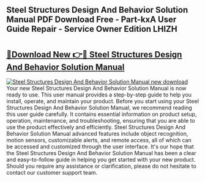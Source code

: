 ## Steel Structures Design And Behavior Solution Manual PDF Download Free - Part-kxA User Guide Repair - Service Owner Edition LHIZH

# <h2><a href="http://bc8574.oget.top/?id=Steel+Structures+Design+And+Behavior+Solution+Manual">🔗Download New 👉🔴 Steel Structures Design And Behavior Solution Manual</a></h2>

[![Steel Structures Design And Behavior Solution Manual new download](https://i.imgur.com/5g1atiW.png)](http://bc8574.oget.top/?id=Steel+Structures+Design+And+Behavior+Solution+Manual)
Your new Steel Structures Design And Behavior Solution Manual is now ready to use. This user manual provides a step-by-step guide to help you install, operate, and maintain your product. Before you start using your Steel Structures Design And Behavior Solution Manual, we recommend reading this user guide carefully. It contains essential information on product setup, operation, maintenance, and troubleshooting, ensuring that you are able to use the product effectively and efficiently. Steel Structures Design And Behavior Solution Manual advanced features include object recognition, motion sensors, customizable alerts, and remote access, all of which can be accessed and customized through the user interface. It's our hope that the Steel Structures Design And Behavior Solution Manual has been a clear and easy-to-follow guide in helping you get started with your new product. Should you require any assistance or clarification, please do not hesitate to contact our customer support team.
